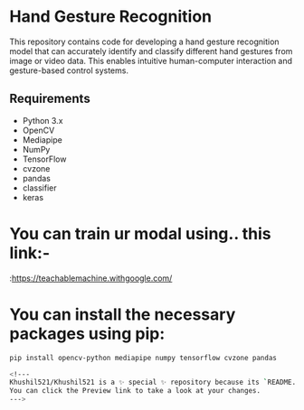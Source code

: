 # Hand Gesture Recognition

This repository contains code for developing a hand gesture recognition model that can accurately identify and classify different hand gestures from image or video data. This enables intuitive human-computer interaction and gesture-based control systems.

## Requirements

- Python 3.x
- OpenCV
- Mediapipe
- NumPy
- TensorFlow
- cvzone
- pandas
- classifier
- keras

# You can train ur modal using.. this link:-
:https://teachablemachine.withgoogle.com/

# You can install the necessary packages using pip:
```sh
pip install opencv-python mediapipe numpy tensorflow cvzone pandas

<!---
Khushil521/Khushil521 is a ✨ special ✨ repository because its `README.md` (this file) appears on your GitHub profile.
You can click the Preview link to take a look at your changes.
--->
